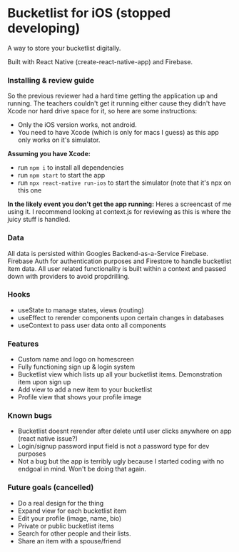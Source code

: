 # Bucketlist for iOS (stopped developing)

A way to store your bucketlist digitally.

Built with React Native (create-react-native-app) and Firebase.

### Installing & review guide
So the previous reviewer had a hard time getting the application up and running. The teachers couldn't get it running either cause they didn't have Xcode nor hard drive space for it, so here are some instructions:

* Only the iOS version works, not android. 
* You need to have Xcode (which is only for macs I guess) as this app only works on it's simulator.

 **Assuming you have Xcode:**
* run `npm i` to install all dependencies
* run `npm start` to start the app
* run `npx react-native run-ios` to start the simulator (note that it's npx on this one

**In the likely event you don't get the app running:**
Heres a screencast of me using it. I recommend looking at context.js for reviewing as this is where the juicy stuff is handled.



### Data

All data is persisted within Googles Backend-as-a-Service Firebase. Firebase Auth for authentication purposes and Firestore to handle bucketlist item data.
All user related functionality is built within a context and passed down with providers to avoid propdrilling.

### Hooks

- useState to manage states, views (routing)
- useEffect to rerender components upon certain changes in databases
- useContext to pass user data onto all components

### Features

- Custom name and logo on homescreen
- Fully functioning sign up & login system
- Bucketlist view which lists up all your bucketlist items. Demonstration item upon sign up
- Add view to add a new item to your bucketlist
- Profile view that shows your profile image

### Known bugs

- Bucketlist doesnt rerender after delete until user clicks anywhere on app (react native issue?)
- Login/signup password input field is not a password type for dev purposes
- Not a bug but the app is terribly ugly because I started coding with no endgoal in mind. Won't be doing that again.

### Future goals (cancelled)

- Do a real design for the thing
- Expand view for each bucketlist item
- Edit your profile (image, name, bio)
- Private or public bucketlist items
- Search for other people and their lists.
- Share an item with a spouse/friend
